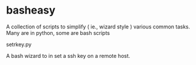 # basheasy
A collection of scripts to simplify ( ie., wizard style ) various common tasks.
Many are in python, some are bash scripts

setrkey.py

A bash wizard to in set a ssh key on a remote host.
